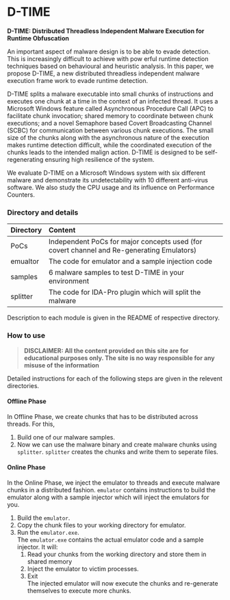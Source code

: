# D-TIME
__D-TIME: Distributed Threadless Independent Malware Execution for Runtime Obfuscation__

An important aspect of malware design is to be able to evade detection. This is increasingly difficult to achieve with pow erful runtime detection techniques based on behavioural and heuristic analysis. In this paper, we propose D-TIME, a new distributed threadless independent malware execution frame work to evade runtime detection.

D-TIME splits a malware executable into small chunks of instructions and executes one chunk at a time in the context of an infected thread. It uses a Microsoft Windows feature called Asynchronous Procedure Call (APC) to facilitate chunk invocation; shared memory to coordinate between chunk executions; and a novel Semaphore based Covert Broadcasting Channel (SCBC) for communication between various chunk executions. The small size of the chunks along with the asynchronous nature of the execution makes runtime detection difficult, while the coordinated execution of the chunks leads to the intended malign action. D-TIME is designed to be self-regenerating ensuring high resilience of the system.

We evaluate D-TIME on a Microsoft Windows system with six different malware and demonstrate its undetectability with 10 different anti-virus software. We also study the CPU usage and its influence on Performance Counters.


### Directory and details

| Directory  |    Content                                                                                     |
|------------|:-----------------------------------------------------------------------------------------------|
| PoCs       | Independent PoCs for major concepts used (for covert channel and Re-generating Emulators)      |
| emualtor   | The code for emulator and a sample injection code                                              |
| samples    | 6 malware samples to test D-TIME in your environment                                           |
| splitter   | The code for IDA-Pro plugin which will split the malware                                       |

Description to each module is given in the README of respective directory.


### How to use

> **DISCLAIMER: All the content provided on this site are for educational purposes only. The site is no way responsible for any misuse of the information**

Detailed instructions for each of the following steps are given in the relevent directories. 
#### Offline Phase  
In Offline Phase, we create chunks that has to be distributed across threads. For this,
   1. Build one of our malware samples.
   1. Now we can use the malware binary and create malware chunks using `splitter`.
      `splitter` creates the chunks and write them to seperate files.
      
#### Online Phase
In the Online Phase, we inject the emulator to threads and execute malware chunks in a distributed fashion. `emulator` contains instructions to build the emulator along with a sample injector which will inject the emulators for you.
   1. Build the `emulator`.
   2. Copy the chunk files to your working directory for emulator.
   3. Run the `emulator.exe`.  
   The `emulator.exe` contains the  actual emulator code and a sample injector. It will:
       1. Read your chunks from the working directory and store them in shared memory
       2. Inject the emulator to victim processes.
       3. Exit  
       The injected emulator will now execute the chunks and re-generate themselves to execute more chunks.

